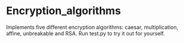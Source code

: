 # Encryption_algorithms

Implements five different encryption algorithms: caesar, multiplication, affine, unbreakable and RSA. Run test.py to try it out for yourself.
